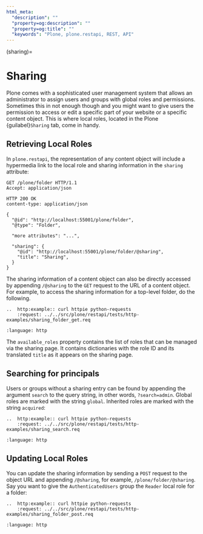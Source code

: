 ```yaml
---
html_meta:
  "description": ""
  "property=og:description": ""
  "property=og:title": ""
  "keywords": "Plone, plone.restapi, REST, API"
---
```


(sharing)=

# Sharing

Plone comes with a sophisticated user management system that allows an administrator to assign users and groups with global roles and permissions.
Sometimes this in not enough though and you might want to give users the permission to access or edit a specific part of your website or a specific content object.
This is where local roles, located in the Plone {guilabel}`Sharing` tab, come in handy.


## Retrieving Local Roles

In `plone.restapi`, the representation of any content object will include a hypermedia link to the local role and sharing information in the `sharing` attribute:

```http
GET /plone/folder HTTP/1.1
Accept: application/json
```

```
HTTP 200 OK
content-type: application/json

{
  "@id": "http://localhost:55001/plone/folder",
  "@type": "Folder",

  "more attributes": "...",

  "sharing": {
    "@id": "http://localhost:55001/plone/folder/@sharing",
    "title": "Sharing",
  }
}
```

The sharing information of a content object can also be directly accessed by appending `/@sharing` to the `GET` request to the URL of a content object.
For example, to access the sharing information for a top-level folder, do the following.

```{eval-rst}
..  http:example:: curl httpie python-requests
    :request: ../../src/plone/restapi/tests/http-examples/sharing_folder_get.req
```

```{literalinclude} ../../src/plone/restapi/tests/http-examples/sharing_folder_get.resp
:language: http
```

The `available_roles` property contains the list of roles that can be managed via the sharing page.
It contains dictionaries with the role ID and its translated `title` as it appears on the sharing page.


## Searching for principals

Users or groups without a sharing entry can be found by appending the argument `search` to the query string, in other words, `?search=admin`.
Global roles are marked with the string `global`.
Inherited roles are marked with the string `acquired`:

```{eval-rst}
..  http:example:: curl httpie python-requests
    :request: ../../src/plone/restapi/tests/http-examples/sharing_search.req
```

```{literalinclude} ../../src/plone/restapi/tests/http-examples/sharing_search.resp
:language: http
```


## Updating Local Roles

You can update the sharing information by sending a `POST` request to the object URL and appending `/@sharing`, for example, `/plone/folder/@sharing`.
Say you want to give the `AuthenticatedUsers` group the `Reader` local role for a folder:

```{eval-rst}
..  http:example:: curl httpie python-requests
    :request: ../../src/plone/restapi/tests/http-examples/sharing_folder_post.req
```

```{literalinclude} ../../src/plone/restapi/tests/http-examples/sharing_folder_post.resp
:language: http
```
